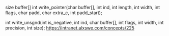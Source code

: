 size buffer[]
int write_pointer(char buffer[], int ind, int length,
    int width, int flags, char padd, char extra_c, int padd_start);

int write_unsgnd(int is_negative, int ind,
char buffer[],
    int flags, int width, int precision, int size);
https://intranet.alxswe.com/concepts/225

